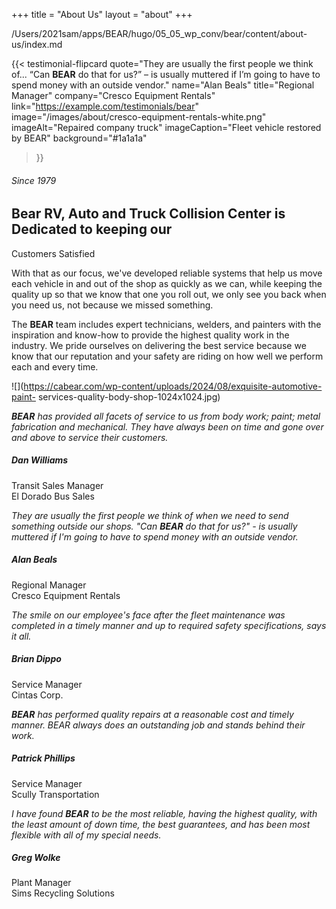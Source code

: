 +++
title = "About Us"
layout = "about"
+++

/Users/2021sam/apps/BEAR/hugo/05_05_wp_conv/bear/content/about-us/index.md

<!-- Intro block or spacer -->
{{< testimonial-flipcard
  quote="They are usually the first people we think of... “Can **BEAR** do that for us?” – is usually muttered if I’m going to have to spend money with an outside vendor."
  name="Alan Beals"
  title="Regional Manager"
  company="Cresco Equipment Rentals"
  link="https://example.com/testimonials/bear"
  image="/images/about/cresco-equipment-rentals-white.png"
  imageAlt="Repaired company truck"
  imageCaption="Fleet vehicle restored by BEAR"
  background="#1a1a1a"
>}}






###### Since 1979

## Bear RV, Auto and Truck Collision Center is Dedicated to keeping our
Customers Satisfied

With that as our focus, we've developed reliable systems that help us move
each vehicle in and out of the shop as quickly as we can, while keeping the
quality up so that we know that one you roll out, we only see you back when
you need us, not because we missed something.

  
The **BEAR** team includes expert technicians, welders, and painters with the
inspiration and know-how to provide the highest quality work in the industry.
We pride ourselves on delivering the best service because we know that our
reputation and your safety are riding on how well we perform each and every
time.

![](https://cabear.com/wp-content/uploads/2024/08/exquisite-automotive-paint-
services-quality-body-shop-1024x1024.jpg)

_**BEAR** has provided all facets of service to us from body work; paint;
metal fabrication and mechanical. They have always been on time and gone over
and above to service their customers._

##### Dan Williams

Transit Sales Manager  
El Dorado Bus Sales

_They are usually the first people we think of when we need to send something
outside our shops. "Can **BEAR** do that for us?" - is usually muttered if I'm
going to have to spend money with an outside vendor._

##### Alan Beals

Regional Manager  
Cresco Equipment Rentals

_The smile on our employee's face after the fleet maintenance was completed in
a timely manner and up to required safety specifications, says it all._

##### Brian Dippo

Service Manager  
Cintas Corp.

_**BEAR** has performed quality repairs at a reasonable cost and timely
manner. BEAR always does an outstanding job and stands behind their work._

##### Patrick Phillips

Service Manager  
Scully Transportation

_I have found **BEAR** to be the most reliable, having the highest quality,
with the least amount of down time, the best guarantees, and has been most
flexible with all of my special needs._

##### Greg Wolke

Plant Manager  
Sims Recycling Solutions

